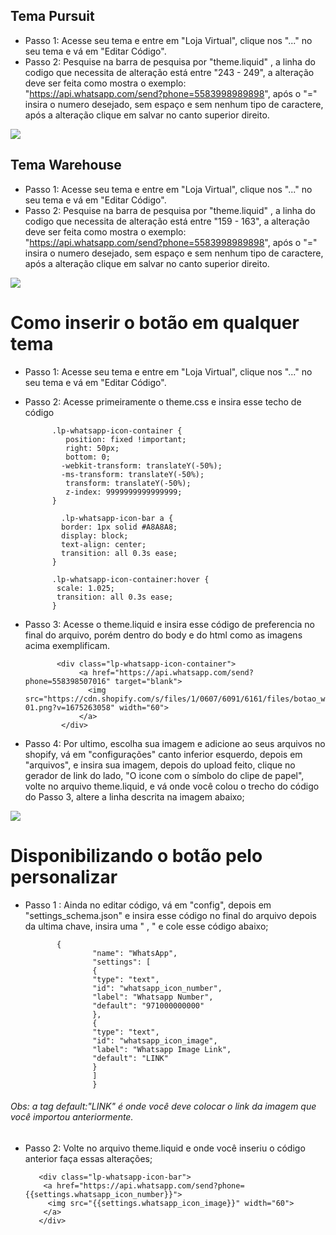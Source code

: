  ## Tema Pursuit

- Passo 1: Acesse seu tema e entre em "Loja Virtual", clique nos "..." no seu tema e vá em "Editar Código".
- Passo 2: Pesquise na barra de pesquisa por "theme.liquid" , a linha do codigo que necessita de alteração está entre "243 - 249", a alteração deve ser feita como mostra o exemplo: "https://api.whatsapp.com/send?phone=5583998989898", após o "=" insira o numero desejado, sem espaço e sem nenhum tipo de caractere, após a alteração clique em salvar no canto superior direito.

<img src="https://user-images.githubusercontent.com/105664296/216088391-65c5463e-2a8f-408d-a826-f8a3cf9c09bf.png"  />

## Tema Warehouse

- Passo 1: Acesse seu tema e entre em "Loja Virtual", clique nos "..." no seu tema e vá em "Editar Código".
- Passo 2: Pesquise na barra de pesquisa por "theme.liquid" , a linha do codigo que necessita de alteração está entre "159 - 163", a alteração deve ser feita como mostra o exemplo: "https://api.whatsapp.com/send?phone=5583998989898", após o "=" insira o numero desejado, sem espaço e sem nenhum tipo de caractere, após a alteração clique em salvar no canto superior direito.

<img src="https://user-images.githubusercontent.com/105664296/216104257-52602da0-03ce-44d9-9489-4d33052090ba.png"  />

<br/>

# Como inserir o botão em qualquer tema

- Passo 1: Acesse seu tema e entre em "Loja Virtual", clique nos "..." no seu tema e vá em "Editar Código".
- Passo 2: Acesse primeiramente o theme.css e insira esse techo de código 

    		.lp-whatsapp-icon-container {
    		   position: fixed !important;
    		   right: 50px;
    		   bottom: 0;
    		  -webkit-transform: translateY(-50%);
    		  -ms-transform: translateY(-50%);
    		   transform: translateY(-50%);
    		   z-index: 9999999999999999;
    		}
    
    		  .lp-whatsapp-icon-bar a {
    		  border: 1px solid #A8A8A8;
    		  display: block;
    		  text-align: center;
    		  transition: all 0.3s ease;
    		}
    
    		.lp-whatsapp-icon-container:hover {
    		 scale: 1.025;
    		 transition: all 0.3s ease;
    		}

- Passo 3: Acesse o theme.liquid e insira esse código de preferencia no final do arquivo, porém dentro do body e do html como as imagens acima exemplificam.

     		 <div class="lp-whatsapp-icon-container">
    			  <a href="https://api.whatsapp.com/send?phone=558398507016" target="blank">
    				<img src="https://cdn.shopify.com/s/files/1/0607/6091/6161/files/botao_whatsapp-01.png?v=1675263058" width="60">
    			  </a>
    		  </div>

- Passo 4:  Por ultimo, escolha sua imagem e adicione ao seus arquivos no shopify, vá em "configurações" canto inferior esquerdo, depois em "arquivos", e insira sua imagem, depois do upload feito, clique no gerador de link do lado, "O icone com o símbolo do clipe de papel", volte no arquivo theme.liquid, e vá onde você colou o trecho do código do Passo 3, altere a linha descrita na imagem abaixo;

<img  src="https://user-images.githubusercontent.com/105664296/216109535-b5e7410e-3f4c-4052-b3b6-d6e37afd359e.png"/>


# Disponibilizando o botão pelo personalizar

- Passo 1 :  Ainda no editar código, vá em "config", depois em "settings_schema.json" e insira esse código no final do arquivo depois da ultima chave, insira uma " , " e cole esse código abaixo;

      		 {
    				 "name": "WhatsApp",
    				 "settings": [
    				 {
    				 "type": "text",
    				 "id": "whatsapp_icon_number",
    				 "label": "Whatsapp Number",
    				 "default": "971000000000"
    				 },
    				 {
    				 "type": "text",
    				 "id": "whatsapp_icon_image",
    				 "label": "Whatsapp Image Link",
    				 "default": "LINK"
    				 }
    				 ]
    				 }

###### Obs: a tag default:"LINK" é onde você deve colocar o link da imagem que você importou anteriormente.

- Passo 2: Volte no arquivo theme.liquid e onde você inseriu o código anterior faça essas alterações;

         <div class="lp-whatsapp-icon-bar">
          <a href="https://api.whatsapp.com/send?phone={{settings.whatsapp_icon_number}}">
           <img src="{{settings.whatsapp_icon_image}}" width="60">
          </a>
         </div>
